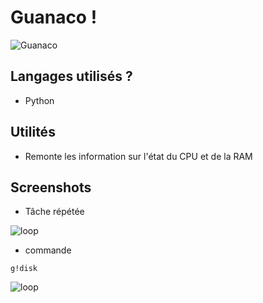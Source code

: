 # Guanaco !

![Guanaco](https://i.imgur.com/KvccnAT.png)

## Langages utilisés ?

- Python

## Utilités

- Remonte les information sur l'état du CPU et de la RAM

## Screenshots

- Tâche répétée

![loop](https://i.imgur.com/oYDpaaR.png)

- commande
```
g!disk
```

![loop](https://i.imgur.com/tTrym9v.png)

